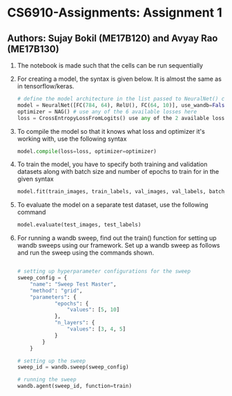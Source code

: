 # CS6910-Assignments: Assignment 1

## Authors: Sujay Bokil (ME17B120) and Avyay Rao (ME17B130)

1. The notebook is made such that the cells can be run sequentially

2. For creating a model, the syntax is given below. It is almost the same as in tensorflow/keras.

    ```python
    # define the model architecture in the list passed to NeuralNet() class
    model = NeuralNet([FC(784, 64), RelU(), FC(64, 10)], use_wandb=False)
    optimizer = NAG() # use any of the 6 available losses here
    loss = CrossEntropyLossFromLogits() use any of the 2 available losses
    ```

3. To compile the model so that it knows what loss and optimizer it's working with, use the following syntax

    ```python
    model.compile(loss=loss, optimizer=optimizer)
    ```

4. To train the model, you have to specify both training and validation datasets along with batch size and number of    epochs to train for in the given syntax

    ```python
    model.fit(train_images, train_labels, val_images, val_labels, batch_size=128, epochs=5)
    ```

5. To evaluate the model on a separate test dataset, use the following command

    ```python
    model.evaluate(test_images, test_labels)
    ```

6. For running a wandb sweep, find out the train() function for setting up wandb sweeps using our framework. Set up a wandb sweep as follows and run the sweep using the commands shown.

    ```python

    # setting up hyperparameter configurations for the sweep
    sweep_config = {
        "name": "Sweep Test Master",
        "method": "grid",
        "parameters": {
                "epochs": {
                    "values": [5, 10]
                },
                "n_layers": {
                    "values": [3, 4, 5]
                }
            }
        }

    # setting up the sweep
    sweep_id = wandb.sweep(sweep_config)

    # running the sweep
    wandb.agent(sweep_id, function=train)
    ```